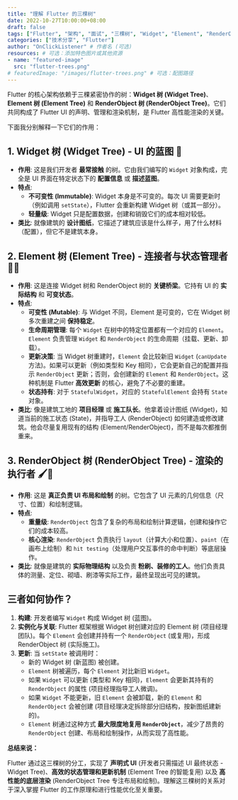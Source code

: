 ```yaml
---
title: "理解 Flutter 的三棵树"
date: 2022-10-27T10:00:00+08:00
draft: false
tags: ["Flutter", "架构", "面试", "三棵树", "Widget", "Element", "RenderObject"]
categories: ["技术分享", "Flutter"]
author: "OnClickListener" # 作者名 (可选)
resources: # 可选：添加特色图片或其他资源
- name: "featured-image"
  src: "flutter-trees.png"
# featuredImage: "/images/flutter-trees.png" # 可选：配图路径
---
```



Flutter 的核心架构依赖于三棵紧密协作的树：**Widget 树 (Widget Tree)**、**Element 树 (Element Tree)** 和 **RenderObject 树 (RenderObject Tree)**。它们共同构成了 Flutter UI 的声明、管理和渲染机制，是 Flutter 高性能渲染的关键。

下面我分别解释一下它们的作用：

## 1. Widget 树 (Widget Tree) - UI 的蓝图 📜

*   **作用**: 这是我们开发者 **最常接触** 的树。它由我们编写的 `Widget` 对象构成，完全是 UI 界面在特定状态下的 **配置信息** 或 **描述蓝图**。
*   **特点**:
    *   **不可变性 (Immutable)**: Widget 本身是不可变的。每次 UI 需要更新时（例如调用 `setState`），Flutter 会重新构建 Widget 树（或其一部分）。
    *   **轻量级**: Widget 只是配置数据，创建和销毁它们的成本相对较低。
*   **类比**: 就像建筑的 **设计图纸**，它描述了建筑应该是什么样子，用了什么材料（配置），但它不是建筑本身。

## 2. Element 树 (Element Tree) - 连接者与状态管理者 🔗🧠

*   **作用**: 这是连接 Widget 树和 RenderObject 树的 **关键桥梁**。它持有 UI 的 **实际结构** 和 **可变状态**。
*   **特点**:
    *   **可变性 (Mutable)**: 与 Widget 不同，Element 是可变的，它在 Widget 树多次重建之间 **保持稳定**。
    *   **生命周期管理**: 每个 `Widget` 在树中的特定位置都有一个对应的 `Element`。`Element` 负责管理 `Widget` 和 `RenderObject` 的生命周期（挂载、更新、卸载）。
    *   **更新决策**: 当 Widget 树重建时，`Element` 会比较新旧 `Widget` (`canUpdate` 方法)。如果可以更新（例如类型和 Key 相同），它会更新自己的配置并指示 `RenderObject` 更新；否则，会创建新的 `Element` 和 `RenderObject`。这种机制是 Flutter **高效更新** 的核心，避免了不必要的重建。
    *   **状态持有**: 对于 `StatefulWidget`，对应的 `StatefulElement` 会持有 `State` 对象。
*   **类比**: 像是建筑工地的 **项目经理** 或 **施工队长**。他拿着设计图纸 (Widget)，知道当前的施工状态 (State)，并指导工人 (RenderObject) 如何建造或修改建筑。他会尽量复用现有的结构 (Element/RenderObject)，而不是每次都推倒重来。

## 3. RenderObject 树 (RenderObject Tree) - 渲染的执行者 🖌️📐

*   **作用**: 这是 **真正负责 UI 布局和绘制** 的树。它包含了 UI 元素的几何信息（尺寸、位置）和绘制逻辑。
*   **特点**:
    *   **重量级**: `RenderObject` 包含了复杂的布局和绘制计算逻辑，创建和操作它们的成本较高。
    *   **核心渲染**: `RenderObject` 负责执行 `layout`（计算大小和位置）、`paint`（在画布上绘制）和 `hit testing`（处理用户交互事件的命中判断）等底层操作。
*   **类比**: 就像是建筑的 **实际物理结构** 以及负责 **粉刷、装修的工人**。他们负责具体的测量、定位、砌墙、刷漆等实际工作，最终呈现出可见的建筑。

## 三者如何协作？

1.  **构建**: 开发者编写 `Widget` 构成 Widget 树 (蓝图)。
2.  **实例化与关联**: Flutter 框架根据 Widget 树创建对应的 Element 树 (项目经理团队)。每个 `Element` 会创建并持有一个 `RenderObject` (或复用)，形成 RenderObject 树 (实际施工)。
3.  **更新**: 当 `setState` 被调用时：
    *   新的 Widget 树 (新蓝图) 被创建。
    *   `Element` 树被遍历，每个 `Element` 对比新旧 `Widget`。
    *   如果 `Widget` 可以更新 (类型和 Key 相同)，`Element` 会更新其持有的 `RenderObject` 的属性 (项目经理指导工人微调)。
    *   如果 `Widget` 不能更新，旧 `Element` 会被卸载，新的 `Element` 和 `RenderObject` 会被创建 (项目经理决定拆除部分旧结构，按新图纸建新的)。
    *   `Element` 树通过这种方式 **最大限度地复用 `RenderObject`**，减少了昂贵的 `RenderObject` 创建、布局和绘制操作，从而实现了高性能。

**总结来说：**

Flutter 通过这三棵树的分工，实现了 **声明式 UI** (开发者只需描述 UI 最终状态 - Widget Tree)、**高效的状态管理和更新机制** (Element Tree 的智能复用) 以及 **高性能的底层渲染** (RenderObject Tree 专注布局和绘制)。理解这三棵树的关系对于深入掌握 Flutter 的工作原理和进行性能优化至关重要。

